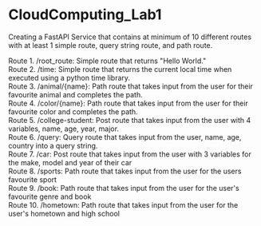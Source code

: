 # CloudComputing_Lab1
Creating a FastAPI Service that contains at minimum of 10 different routes with at least 1 simple route, query string route, and path route. <br />

Route 1. /root_route: Simple route that returns "Hello World." <br />
Route 2. /time: Simple route that returns the current local time when executed using a python time library. <br />
Route 3. /animal/{name}: Path route that takes input from the user for their favourite animal and completes the path. <br />
Route 4. /color/{name}: Path route that takes input from the user for their favourite color and completes the path. <br />
Route 5. /college-student: Post route that takes input from the user with 4 variables, name, age, year, major. <br />
Route 6. /query: Query route that takes input from the user, name, age, country into a query string. <br />
Route 7. /car: Post route that takes input from the user with 3 variables for the make, model and year of their car<br />
Route 8. /sports: Path route that takes input from the user for the users favourite sport <br />
Route 9. /book: Path route that takes input from the user for the user's favourite genre and book <br />
Route 10. /hometown: Path route that takes input from the user for the user's hometown and high school <br />
